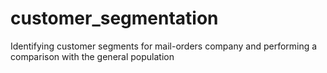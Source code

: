 # customer_segmentation
Identifying customer segments for mail-orders company and performing a comparison with the general population
